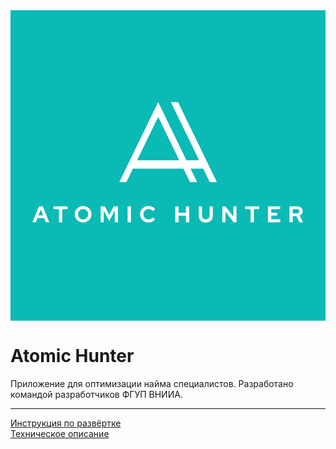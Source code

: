 <svg width="691" height="681" viewBox="0 0 691 681" fill="none" xmlns="http://www.w3.org/2000/svg">
<rect width="691" height="681" fill="#0ABAB5"/>
<path fill-rule="evenodd" clip-rule="evenodd" d="M239 376.638H253.924L268.543 347.351H379.404L394.024 377H409.252L394.633 347.351H422.957L437.272 377H452.5L367.526 202H352.298L414.125 329.273H385.8L323.974 202L239 376.638ZM277.375 329.273H370.572L323.974 233.457L277.375 329.273Z" fill="white"/>
<path d="M48.0734 465L62.4734 430H70.8234L85.0734 465H77.2234L73.6734 455.8H59.2234L55.6234 465H48.0734ZM61.4734 450H71.4734L66.4734 437.1L61.4734 450ZM106.198 465V436.4H94.398V430H125.198V436.4H113.448V465H106.198ZM159.267 465.55C156.667 465.55 154.25 465.1 152.017 464.2C149.783 463.267 147.817 461.983 146.117 460.35C144.45 458.683 143.133 456.767 142.167 454.6C141.233 452.4 140.767 450.033 140.767 447.5C140.767 444.967 141.233 442.617 142.167 440.45C143.133 438.25 144.45 436.333 146.117 434.7C147.817 433.033 149.783 431.75 152.017 430.85C154.25 429.917 156.667 429.45 159.267 429.45C161.867 429.45 164.283 429.917 166.517 430.85C168.783 431.75 170.75 433.033 172.417 434.7C174.117 436.333 175.433 438.25 176.367 440.45C177.3 442.617 177.767 444.967 177.767 447.5C177.767 450.033 177.3 452.4 176.367 454.6C175.433 456.767 174.117 458.683 172.417 460.35C170.75 461.983 168.783 463.267 166.517 464.2C164.283 465.1 161.867 465.55 159.267 465.55ZM159.267 458.9C160.867 458.9 162.333 458.617 163.667 458.05C165 457.45 166.167 456.65 167.167 455.65C168.167 454.617 168.95 453.4 169.517 452C170.083 450.6 170.367 449.1 170.367 447.5C170.367 445.867 170.083 444.367 169.517 443C168.95 441.6 168.167 440.4 167.167 439.4C166.167 438.367 165 437.567 163.667 437C162.333 436.4 160.867 436.1 159.267 436.1C157.7 436.1 156.25 436.4 154.917 437C153.583 437.567 152.417 438.367 151.417 439.4C150.417 440.4 149.633 441.6 149.067 443C148.5 444.367 148.217 445.85 148.217 447.45C148.217 449.083 148.5 450.6 149.067 452C149.633 453.4 150.417 454.617 151.417 455.65C152.417 456.65 153.583 457.45 154.917 458.05C156.25 458.617 157.7 458.9 159.267 458.9ZM197.791 465V430H207.091L216.691 448.9L226.291 430H235.591V465H228.741V439.25L216.591 462.5L204.491 439.15V465H197.791ZM256.882 465V430H264.132V465H256.882ZM302.755 465.5C300.155 465.5 297.722 465.05 295.455 464.15C293.189 463.217 291.205 461.933 289.505 460.3C287.839 458.667 286.522 456.767 285.555 454.6C284.622 452.4 284.155 450.033 284.155 447.5C284.155 444.933 284.622 442.567 285.555 440.4C286.522 438.2 287.855 436.283 289.555 434.65C291.255 433.017 293.222 431.75 295.455 430.85C297.722 429.917 300.155 429.45 302.755 429.45C304.689 429.45 306.555 429.717 308.355 430.25C310.155 430.783 311.822 431.533 313.355 432.5C314.922 433.467 316.255 434.633 317.355 436L312.455 440.85C311.189 439.283 309.722 438.1 308.055 437.3C306.422 436.5 304.655 436.1 302.755 436.1C301.189 436.1 299.722 436.4 298.355 437C296.989 437.567 295.805 438.367 294.805 439.4C293.805 440.4 293.022 441.6 292.455 443C291.889 444.367 291.605 445.867 291.605 447.5C291.605 449.1 291.889 450.6 292.455 452C293.022 453.367 293.822 454.567 294.855 455.6C295.889 456.6 297.089 457.383 298.455 457.95C299.855 458.517 301.372 458.8 303.005 458.8C304.839 458.8 306.555 458.417 308.155 457.65C309.755 456.883 311.172 455.783 312.405 454.35L317.155 459.05C316.055 460.383 314.739 461.533 313.205 462.5C311.672 463.467 310.005 464.217 308.205 464.75C306.439 465.25 304.622 465.5 302.755 465.5ZM361.453 465V430H368.703V444.1H384.803V430H392.053V465H384.803V450.65H368.703V465H361.453ZM428.366 465.5C425.199 465.5 422.449 464.867 420.116 463.6C417.816 462.333 416.032 460.533 414.766 458.2C413.499 455.833 412.866 453.067 412.866 449.9V430H420.116V449.9C420.116 451.7 420.449 453.283 421.116 454.65C421.816 455.983 422.782 457.017 424.016 457.75C425.282 458.45 426.749 458.8 428.416 458.8C430.082 458.8 431.532 458.45 432.766 457.75C433.999 457.017 434.949 455.983 435.616 454.65C436.316 453.283 436.666 451.7 436.666 449.9V430H443.866V449.9C443.866 453.033 443.232 455.783 441.966 458.15C440.699 460.483 438.899 462.3 436.566 463.6C434.266 464.867 431.532 465.5 428.366 465.5ZM464.646 465V430H471.546L488.946 452.6V430H495.746V465H489.346L471.496 441.6V465H464.646ZM526.647 465V436.4H514.847V430H545.647V436.4H533.897V465H526.647ZM564.714 465V430H591.614V436.3H571.964V444.3H584.914V450.4H571.964V458.7H591.814V465H564.714ZM611.941 465V430H629.041C631.408 430 633.491 430.467 635.291 431.4C637.124 432.3 638.541 433.567 639.541 435.2C640.574 436.833 641.091 438.717 641.091 440.85C641.091 443.083 640.474 445.05 639.241 446.75C638.008 448.45 636.358 449.717 634.291 450.55L642.041 465H633.941L627.091 451.6H619.191V465H611.941ZM619.191 445.65H628.391C630.024 445.65 631.324 445.217 632.291 444.35C633.291 443.483 633.791 442.35 633.791 440.95C633.791 439.55 633.291 438.417 632.291 437.55C631.324 436.683 630.024 436.25 628.391 436.25H619.191V445.65Z" fill="white"/>
<path fill-rule="evenodd" clip-rule="evenodd" d="M239 376.638H253.924L268.543 347.351H379.404L394.024 377H409.252L394.633 347.351H422.957L437.272 377H452.5L367.526 202H352.298L414.125 329.273H385.8L323.974 202L239 376.638ZM277.375 329.273H370.572L323.974 233.457L277.375 329.273Z" fill="white"/>
</svg>

# Atomic Hunter
Приложение для оптимизации найма специалистов. Разработано командой разработчиков ФГУП ВНИИА.

---

[Инструкция по развёртке](DEPLOY.md)  
[Техническое описание](TECHDESCRIPTION.md)
